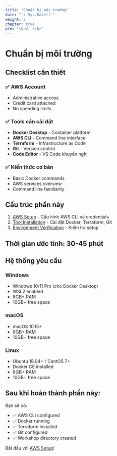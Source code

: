 ```yaml
---
title: "Chuẩn bị môi trường"
date: "`r Sys.Date()`"
weight: 2
chapter: true
pre: "<b>2. </b>"
---
```


# Chuẩn bị môi trường

## Checklist cần thiết

### ✅ AWS Account
- Administrative access
- Credit card attached
- No spending limits

### ✅ Tools cần cài đặt
- **Docker Desktop** - Container platform
- **AWS CLI** - Command line interface  
- **Terraform** - Infrastructure as Code
- **Git** - Version control
- **Code Editor** - VS Code khuyến nghị

### ✅ Kiến thức cơ bản
- Basic Docker commands
- AWS services overview
- Command line familiarity

## Cấu trúc phần này

1. [AWS Setup](2.1-aws-setup/) - Cấu hình AWS CLI và credentials
2. [Tool Installation](2.2-tool-installation/) - Cài đặt Docker, Terraform, Git
3. [Environment Verification](2.3-environment-verification/) - Kiểm tra setup

## Thời gian ước tính: 30-45 phút

## Hệ thống yêu cầu

### Windows
- Windows 10/11 Pro (cho Docker Desktop)
- WSL2 enabled
- 8GB+ RAM
- 10GB+ free space

### macOS  
- macOS 10.15+
- 8GB+ RAM
- 10GB+ free space

### Linux
- Ubuntu 18.04+ / CentOS 7+
- Docker CE installed
- 8GB+ RAM
- 10GB+ free space

## Sau khi hoàn thành phần này:

Bạn sẽ có:
- ✅ AWS CLI configured
- ✅ Docker running
- ✅ Terraform installed
- ✅ Git configured
- ✅ Workshop directory created

Bắt đầu với [AWS Setup](2.1-aws-setup/)!